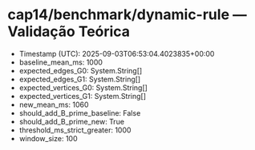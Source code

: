 # cap14/benchmark/dynamic-rule — Validação Teórica

- Timestamp (UTC): 2025-09-03T06:53:04.4023835+00:00
- baseline_mean_ms: 1000
- expected_edges_G0: System.String[]
- expected_edges_G1: System.String[]
- expected_vertices_G0: System.String[]
- expected_vertices_G1: System.String[]
- new_mean_ms: 1060
- should_add_B_prime_baseline: False
- should_add_B_prime_new: True
- threshold_ms_strict_greater: 1000
- window_size: 100
